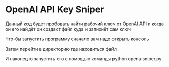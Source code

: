 # OpenAI API Key Sniper

Данный код будет пробовать найти рабочий ключ от OpenAI API и когда он его найдёт он создаст файл куда и запихнёт сам ключ

Что-бы запустить программу сначало вам надо открыть консоль

Затем перейти в директорию где находиться файл

И наконецто запустить его с помощью команды python openaisniper.py
